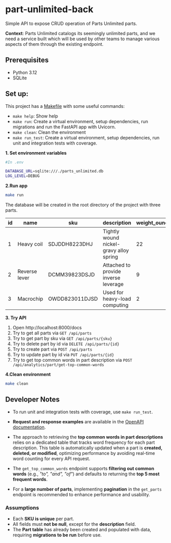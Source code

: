 # part-unlimited-back

Simple API to expose CRUD operation of Parts Unlimited parts.

**Context**: Parts Unlimited catalogs its seemingly unlimited parts, and we need a service built which will be
used by other teams to manage various aspects of them through the existing endpoint.

## Prerequisites

- Python 3.12
- SQLite

## Set up:

This project has a [Makefile](Makefile) with some useful commands:

- `make help`: Show help
- `make run`: Create a virtual environment, setup dependencies, run migrations and run the FastAPI app with Uvicorn.
- `make clean`: Clean the environment
- `make run_test`: Create a virtual environment, setup dependencies, run unit and integration tests with coverage.


**1. Set environment variables**

```bash
#In .env

DATABASE_URL=sqlite:///./parts_unlimited.db
LOG_LEVEL=DEBUG
```

**2.Run app**

```bash
make run
```

The database will be created in the root directory of the project with three parts.

| id | name | sku | description | weight_ounces | is_active |
|----|----|----|----|----|----|
| 1 | Heavy coil | SDJDDH8223DHJ | Tightly wound nickel-gravy alloy spring | 22 | True |
| 2 | Reverse lever | DCMM39823DSJD | Attached to provide inverse leverage | 9 | False |
| 3 | Macrochip | OWDD823011DJSD | Used for heavy-load computing | 2 | True |


**3. Try API**

1. Open http://localhost:8000/docs
2. Try to get all parts via `GET /api/parts`
3. Try to get part by sku via `GET /api/parts/{sku}`
4. Try to delete part by id via `DELETE /api/parts/{id}`
5. Try to create part via `POST /api/parts`
6. Try to update part by id via `PUT /api/parts/{id}`
7. Try to get top common words in part description via `POST /api/analytics/part/get-top-common-words`


**4.Clean environment**

```bash
make clean
```

## Developer Notes

- To run unit and integration tests with coverage, use `make run_test`.


- **Request and response examples** are available in the [OpenAPI documentation](http://localhost:8000/docs).


- The approach to retrieving the **top common words in part descriptions** relies on a dedicated table that tracks word frequency for each part description. This table is automatically updated when a part is **created, deleted, or modified**, optimizing performance by avoiding real-time word counting for every API request.


- The `get_top_common_words` endpoint supports **filtering out common words** (e.g., *"to", "and", "of"*) and defaults to returning the **top 5 most frequent words**.


- For a **large number of parts**, implementing **pagination** in the `get_parts` endpoint is recommended to enhance performance and usability.

### Assumptions

- Each **SKU is unique** per part.  
- All fields must **not be null**, except for the **description** field.  
- The **Part table** has already been created and populated with data, requiring **migrations to be run** before use.
